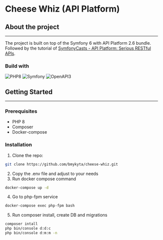 # Cheese Whiz (API Platform)

## About the project

___

The project is built on top of the Symfony 6 with API Platform 2.6 bundle. Followed by the tutorial of
[SymfonyCasts - API Platform: Serious RESTful APIs](https://symfonycasts.com/screencast/api-platform).

### Build with

![PHP8](https://img.shields.io/static/v1?style=for-the-badge&message=PHP%208&color=777BB4&logoColor=white&logo=php&label=)
![Symfony](https://img.shields.io/static/v1?style=for-the-badge&message=Symfony%206&color=000000&logo=Symfony&logoColor=FFFFFF&label=)
![OpenAPI3](https://img.shields.io/static/v1?style=for-the-badge&message=OpenAPI%203&color=6BA539&logo=OpenAPI+Initiative&logoColor=FFFFFF&label=)

## Getting Started

___

### Prerequisites

- PHP 8
- Composer 
- Docker-compose

### Installation

1. Clone the repo: 
```bash
git clone https://github.com/bmykyta/cheese-whiz.git
```
2. Copy the .env file and adjust to your needs
3. Run docker compose command
```bash
docker-compose up -d
```
4. Go to php-fpm service 
```bash
docker-compose exec php-fpm bash
```
5. Run composer install, create DB and migrations
```bash
composer intall
php bin/console d:d:c 
php bin/console d:m:m -n
```

